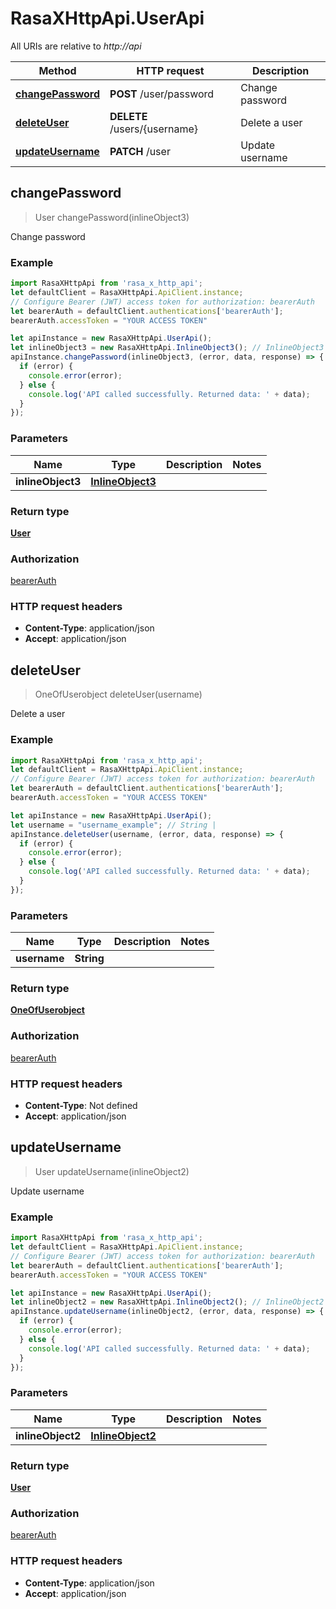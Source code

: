 # RasaXHttpApi.UserApi

All URIs are relative to *http://api*

Method | HTTP request | Description
------------- | ------------- | -------------
[**changePassword**](UserApi.md#changePassword) | **POST** /user/password | Change password
[**deleteUser**](UserApi.md#deleteUser) | **DELETE** /users/{username} | Delete a user
[**updateUsername**](UserApi.md#updateUsername) | **PATCH** /user | Update username



## changePassword

> User changePassword(inlineObject3)

Change password

### Example

```javascript
import RasaXHttpApi from 'rasa_x_http_api';
let defaultClient = RasaXHttpApi.ApiClient.instance;
// Configure Bearer (JWT) access token for authorization: bearerAuth
let bearerAuth = defaultClient.authentications['bearerAuth'];
bearerAuth.accessToken = "YOUR ACCESS TOKEN"

let apiInstance = new RasaXHttpApi.UserApi();
let inlineObject3 = new RasaXHttpApi.InlineObject3(); // InlineObject3 | 
apiInstance.changePassword(inlineObject3, (error, data, response) => {
  if (error) {
    console.error(error);
  } else {
    console.log('API called successfully. Returned data: ' + data);
  }
});
```

### Parameters


Name | Type | Description  | Notes
------------- | ------------- | ------------- | -------------
 **inlineObject3** | [**InlineObject3**](InlineObject3.md)|  | 

### Return type

[**User**](User.md)

### Authorization

[bearerAuth](../README.md#bearerAuth)

### HTTP request headers

- **Content-Type**: application/json
- **Accept**: application/json


## deleteUser

> OneOfUserobject deleteUser(username)

Delete a user

### Example

```javascript
import RasaXHttpApi from 'rasa_x_http_api';
let defaultClient = RasaXHttpApi.ApiClient.instance;
// Configure Bearer (JWT) access token for authorization: bearerAuth
let bearerAuth = defaultClient.authentications['bearerAuth'];
bearerAuth.accessToken = "YOUR ACCESS TOKEN"

let apiInstance = new RasaXHttpApi.UserApi();
let username = "username_example"; // String | 
apiInstance.deleteUser(username, (error, data, response) => {
  if (error) {
    console.error(error);
  } else {
    console.log('API called successfully. Returned data: ' + data);
  }
});
```

### Parameters


Name | Type | Description  | Notes
------------- | ------------- | ------------- | -------------
 **username** | **String**|  | 

### Return type

[**OneOfUserobject**](OneOfUserobject.md)

### Authorization

[bearerAuth](../README.md#bearerAuth)

### HTTP request headers

- **Content-Type**: Not defined
- **Accept**: application/json


## updateUsername

> User updateUsername(inlineObject2)

Update username

### Example

```javascript
import RasaXHttpApi from 'rasa_x_http_api';
let defaultClient = RasaXHttpApi.ApiClient.instance;
// Configure Bearer (JWT) access token for authorization: bearerAuth
let bearerAuth = defaultClient.authentications['bearerAuth'];
bearerAuth.accessToken = "YOUR ACCESS TOKEN"

let apiInstance = new RasaXHttpApi.UserApi();
let inlineObject2 = new RasaXHttpApi.InlineObject2(); // InlineObject2 | 
apiInstance.updateUsername(inlineObject2, (error, data, response) => {
  if (error) {
    console.error(error);
  } else {
    console.log('API called successfully. Returned data: ' + data);
  }
});
```

### Parameters


Name | Type | Description  | Notes
------------- | ------------- | ------------- | -------------
 **inlineObject2** | [**InlineObject2**](InlineObject2.md)|  | 

### Return type

[**User**](User.md)

### Authorization

[bearerAuth](../README.md#bearerAuth)

### HTTP request headers

- **Content-Type**: application/json
- **Accept**: application/json

